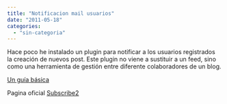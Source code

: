 ```yaml
---
title: "Notificacion mail usuarios"
date: "2011-05-18"
categories: 
  - "sin-categoria"
---
```


Hace poco he instalado un plugin para notificar a los usuarios registrados  la creación de nuevos post. Este plugin no viene a sustituir a un feed, sino como una herramienta de gestión entre diferente colaboradores de un blog.

[Un guía básica](https://www.verasoul.com/2010/02/subscribe2-controlando-los-subscriptores-de-tu-blog-en-wordpress.html "Subscribe2 - Guia")

Pagina oficial [Subscribe2](https://subscribe2.wordpress.com "Subscribe2 - PAgina Oficial")
